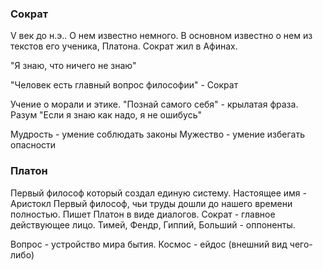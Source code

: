 ### Сократ
V век до н.э.. О нем известно немного. В основном известно о нем из текстов его ученика, Платона. Сократ жил в Афинах. 

"Я знаю, что ничего не знаю"

"Человек есть главный вопрос философии" - Сократ

Учение о морали и этике.
"Познай самого себя" - крылатая фраза.
Разум
"Если я знаю как надо, я не ошибусь"

Мудрость - умение соблюдать законы
Мужество - умение избегать опасности

### Платон
Первый философ который создал единую систему.
Настоящее имя - Аристокл
Первый философ, чьи труды дошли до нашего времени полностью. Пишет Платон в виде диалогов. Сократ - главное действующее лицо. Тимей, Фендр, Гиппий, Больший - оппоненты.

Вопрос - устройство мира бытия. 
Космос - ейдос (внешний вид чего-либо)
